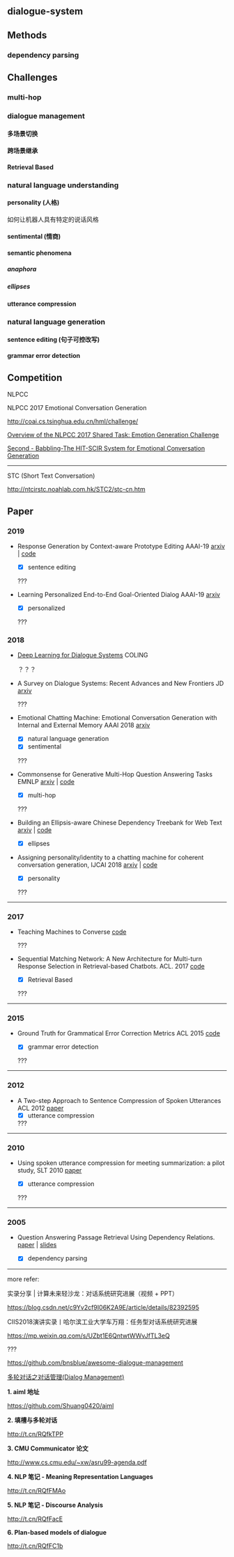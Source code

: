 ## dialogue-system

## Methods

### dependency parsing

## Challenges

### multi-hop

### dialogue management 

#### 多场景切换

#### 跨场景继承

#### Retrieval Based

### natural language understanding

#### personality (人格)

如何让机器人具有特定的说话风格

#### sentimental (情商)

#### semantic phenomena

##### anaphora

##### ellipses

#### utterance compression

### natural language generation

#### sentence editing (句子可控改写)

#### grammar error detection

## Competition

NLPCC

NLPCC 2017 Emotional Conversation Generation

http://coai.cs.tsinghua.edu.cn/hml/challenge/

[Overview of the NLPCC 2017 Shared Task: Emotion Generation Challenge](http://coai.cs.tsinghua.edu.cn/hml/media/files/Overview_of_the_NLPCC_2017_Shared_Task__Emotion_Generation_Challenge.pdf)

[Second - Babbling-The HIT-SCIR System for Emotional Conversation Generation]()

---

STC (Short Text Conversation)

http://ntcirstc.noahlab.com.hk/STC2/stc-cn.htm

## Paper

### 2019

+ Response Generation by Context-aware Prototype Editing AAAI-19 [arxiv](https://arxiv.org/abs/1806.07042) | [code](https://github.com/MarkWuNLP/ResponseEdit)
  + [x] sentence editing

  ???

+ Learning Personalized End-to-End Goal-Oriented Dialog AAAI-19 [arxiv](https://arxiv.org/abs/1811.04604)

  - [x] personalized

  ???


### 2018

+ [Deep Learning for Dialogue Systems](http://deepdialogue.miulab.tw/) COLING

  ？？？


- A Survey on Dialogue Systems: Recent Advances and New Frontiers JD [arxiv](https://arxiv.org/abs/1711.01731)

  ???

- Emotional Chatting Machine: Emotional Conversation Generation with Internal and External Memory AAAI 2018 [arxiv](https://arxiv.org/abs/1704.01074)

  - [x] natural language generation
  - [x] sentimental

  ???

- Commonsense for Generative Multi-Hop Question Answering Tasks EMNLP [arxiv](https://export.arxiv.org/abs/1809.06309) | [code](https://github.com/yicheng-w/CommonSenseMultiHopQA)

  - [x] multi-hop

  ???

- Building an Ellipsis-aware Chinese Dependency Treebank for Web Text [arxiv](https://arxiv.org/abs/1801.06613) | [code](https://github.com/lancopku/Chinese-Dependency-Treebank-with-Ellipsis)

  - [x] ellipses 

- Assigning personality/identity to a chatting machine for coherent conversation generation, IJCAI 2018 [arxiv](https://arxiv.org/abs/1706.02861) | [code](https://github.com/qianqiao/AssignPersonality)

  - [x] personality

  ???

---

### 2017

+ Teaching Machines to Converse [code](https://github.com/jiweil/Jiwei-Thesis)

  ???

+ Sequential Matching Network: A New Architecture for Multi-turn Response Selection in Retrieval-based Chatbots. ACL. 2017 [code](https://github.com/MarkWuNLP/MultiTurnResponseSelection)

  - [x] Retrieval Based

  ???



---





### 2015

+ Ground Truth for Grammatical Error Correction Metrics  ACL 2015 [code](https://github.com/cnap/gec-ranking)

  - [x] grammar error detection

  ???



---

### 2012

+ A Two-step Approach to Sentence Compression of Spoken Utterances ACL 2012 [paper](http://aclweb.org/anthology//P/P12/P12-2033.pdf)
  + [x] utterance compression

  ???



---

### 2010

+ Using spoken utterance compression for meeting summarization: a pilot study, SLT 2010 [paper]()

  - [x] utterance compression

  ???



---



### 2005

+ Question Answering Passage Retrieval Using Dependency Relations. [paper](https://www.comp.nus.edu.sg/~kanmy/papers/f66-cui.pdf) | [slides](https://www.comp.nus.edu.sg/~kanmy/papers/deppass_draft_v0.5.htm)
  - [x] dependency parsing



---





more refer:

实录分享 | 计算未来轻沙龙：对话系统研究进展（视频 + PPT）

https://blog.csdn.net/c9Yv2cf9I06K2A9E/article/details/82392595

CIIS2018演讲实录丨哈尔滨工业大学车万翔：任务型对话系统研究进展

https://mp.weixin.qq.com/s/UZbt1E6QntwtWWvJfTL3eQ

???

https://github.com/bnsblue/awesome-dialogue-management

[多轮对话之对话管理(Dialog Management)](https://zhuanlan.zhihu.com/p/32716205)

**1. aiml 地址**

https://github.com/Shuang0420/aiml

**2. 填槽与多轮对话**

http://t.cn/RQfkTPP

**3. CMU Communicator 论文**

http://www.cs.cmu.edu/~xw/asru99-agenda.pdf

**4. NLP 笔记 - Meaning Representation Languages**

http://t.cn/RQfFMAo

**5. NLP 笔记 - Discourse Analysis**

http://t.cn/RQfFacE

**6. Plan-based models of dialogue**

http://t.cn/RQfFC1b





